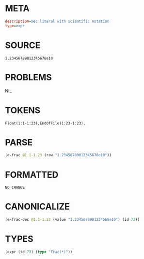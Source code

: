 # META
~~~ini
description=Dec literal with scientific notation
type=expr
~~~
# SOURCE
~~~roc
1.23456789012345678e10
~~~
# PROBLEMS
NIL
# TOKENS
~~~zig
Float(1:1-1:23),EndOfFile(1:23-1:23),
~~~
# PARSE
~~~clojure
(e-frac @1.1-1.23 (raw "1.23456789012345678e10"))
~~~
# FORMATTED
~~~roc
NO CHANGE
~~~
# CANONICALIZE
~~~clojure
(e-frac-dec @1.1-1.23 (value "1.2345678901234568e10") (id 73))
~~~
# TYPES
~~~clojure
(expr (id 73) (type "Frac(*)"))
~~~
